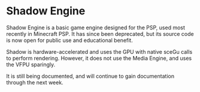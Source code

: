 # Shadow Engine
Shadow Engine is a basic game engine designed for the PSP, used most recently in Minecraft PSP. It has since been deprecated, but its source code is now open for public use and educational benefit.

Shadow is hardware-accelerated and uses the GPU with native sceGu calls to perform rendering. However, it does not use the Media Engine, and uses the VFPU sparingly.

It is still being documented, and will continue to gain documentation through the next week.
